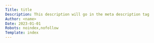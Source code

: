 ```yaml
---
Title: title
Description: This description will go in the meta description tag
Author: <name>
Date: 2023-01-01
Robots: noindex,nofollow
Template: index
---
```


